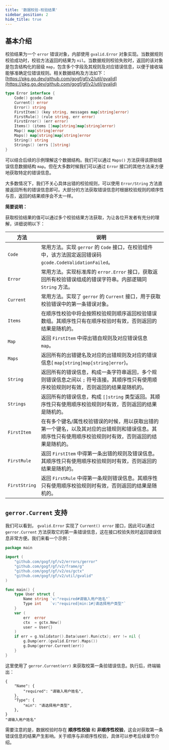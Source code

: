 ```yaml
---
title: '数据校验-校验结果'
sidebar_position: 2
hide_title: true
---
```


## 基本介绍

校验结果为一个 `error` 错误对象，内部使用 `gvalid.Error` 对象实现。当数据规则校验成功时，校验方法返回的结果为 `nil`。当数据规则校验失败时，返回的该对象是包含结构化的层级 `map`，包含多个字段及其规则及对应错误信息，以便于接收端能够准确定位错误规则。相关数据结构及方法如下： [https://pkg.go.dev/github.com/gogf/gf/v2/util/gvalid](https://pkg.go.dev/github.com/gogf/gf/v2/util/gvalid)

```go
type Error interface {
	Code() gcode.Code
	Current() error
	Error() string
	FirstItem() (key string, messages map[string]error)
	FirstRule() (rule string, err error)
	FirstError() (err error)
	Items() (items []map[string]map[string]error)
	Map() map[string]error
	Maps() map[string]map[string]error
	String() string
	Strings() (errs []string)
}
```

可以结合后续的示例理解这个数据结构。我们可以通过 `Maps()` 方法获得该原始错误信息数据结构 `map`。但在大多数时候我们可以通过 `Error` 接口的其他方法来方便地获取特定的错误信息。

大多数情况下，我们不关心具体出错的校验规则，可以使用 `Error/String` 方法直接返回所有的错误信息即可。大部分的方法获取错误信息时根据校验规则的顺序性与否，返回的结果顺序会不太一样。

**简要说明：**

获取校验结果的值可以通过多个校验结果方法获取，为让各位开发者有充分的理解，详细说明以下：

| 方法 | 说明 |
| --- | --- |
| `Code` | 常用方法。实现 `gerror` 的 `Code` 接口，在校验组件中，该方法固定返回错误码 `gcode.CodeValidationFailed`。 |
| `Error` | 常用方法。实现标准库的 `error.Error` 接口，获取返回所有校验错误组成的错误字符串。内部逻辑同 `String` 方法。 |
| `Current` | 常用方法。实现了 `gerror` 的 `Current` 接口，用于获取校验错误中的第一条错误对象。 |
| `Items` | 在顺序性校验中将会按照校验规则顺序返回校验错误数组。其顺序性只有在顺序校验时有效，否则返回的结果是随机的。 |
| `Map` | 返回 `FirstItem` 中得出错自规则及对应错误信息 `map`。 |
| `Maps` | 返回所有的出错键名及对应的出错规则及对应的错误信息( `map[string]map[string]error`)。 |
| `String` | 返回所有的错误信息，构成一条字符串返回，多个规则错误信息之间以 `;` 符号连接。其顺序性只有使用顺序校验规则时有效，否则返回的结果是随机的。 |
| `Strings` | 返回所有的错误信息，构成 `[]string` 类型返回。其顺序性只有使用顺序校验规则时有效，否则返回的结果是随机的。 |
| `FirstItem` | 在有多个键名/属性校验错误的时候，用以获取出错的第一个键名，以及其对应的出错规则和错误信息。其顺序性只有使用顺序校验规则时有效，否则返回的结果是随机的。 |
| `FirstRule` | 返回 `FirstItem` 中得第一条出错的规则及错误信息。其顺序性只有使用顺序校验规则时有效，否则返回的结果是随机的。 |
| `FirstString` | 返回 `FirstRule` 中得第一条规则错误信息。其顺序性只有使用顺序校验规则时有效，否则返回的结果是随机的。 |

## `gerror.Current` 支持

我们可以看到， `gvalid.Error` 实现了 `Current() error` 接口，因此可以通过 `gerror.Current` 方法获取它的第一条错误信息，这在接口校验失败时返回错误信息非常方便。我们来看一个示例：

```go
package main

import (
	"github.com/gogf/gf/v2/errors/gerror"
	"github.com/gogf/gf/v2/frame/g"
	"github.com/gogf/gf/v2/os/gctx"
	"github.com/gogf/gf/v2/util/gvalid"
)

func main() {
	type User struct {
		Name string `v:"required#请输入用户姓名"`
		Type int    `v:"required|min:1#|请选择用户类型"`
	}
	var (
		err  error
		ctx  = gctx.New()
		user = User{}
	)
	if err = g.Validator().Data(user).Run(ctx); err != nil {
		g.Dump(err.(gvalid.Error).Maps())
		g.Dump(gerror.Current(err))
	}
}
```

这里使用了 `gerror.Current(err)` 来获取校第一条验错误信息。执行后，终端输出：

```
{
    "Name": {
        "required": "请输入用户姓名",
    },
    "Type": {
        "min": "请选择用户类型",
    },
}
"请输入用户姓名"
```

需要注意的是，数据校验时存在 **顺序性校验** 和 **非顺序性校验**，这会对获取第一条错误信息的结果产生影响。关于顺序与非顺序性校验，具体可以参考后续章节介绍。